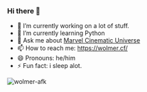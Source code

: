 ### Hi there 👋

- 🔭 I’m currently working on a lot of stuff.
- 🌱 I’m currently learning Python
- 💬 Ask me about [Marvel Cinematic Universe](https://www.marvel.com/)
- 📫 How to reach me: https://wolmer.cf/
- 😄 Pronouns: he/him
- ⚡ Fun fact: i sleep alot.

 <p align="left"> <img src="https://komarev.com/ghpvc/?username=wolmer-afk&label=Profile%20views&color=270a75&style=flat" alt="wolmer-afk" /> </p>




